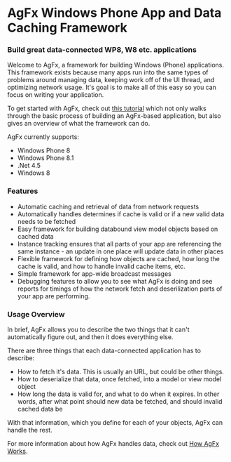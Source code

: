 # AgFx Windows Phone App and Data Caching Framework
### Build great data-connected WP8, W8 etc. applications

Welcome to AgFx, a framework for building Windows (Phone) applications. This framework exists because many apps run into the same types of problems around managing data, keeping work off of the UI thread, and optimizing network usage. 
It's goal is to make all of this easy so you can focus on writing your application.

To get started with AgFx, check out [this tutorial](http://agfx.codeplex.com/wikipage?title=Tutorial&referringTitle=Home) which not only walks through the basic process of building an AgFx-based application, but also gives an overview of what the framework can do.

AgFx currently supports:

* Windows Phone 8
* Windows Phone 8.1
* .Net 4.5
* Windows 8

### Features

* Automatic caching and retrieval of data from network requests 
* Automatically handles determines if cache is valid or if a new valid data needs to be fetched 
* Easy framework for building databound view model objects based on cached data 
* Instance tracking ensures that all parts of your app are referencing the same instance - an update in one place will update data in other places 
* Flexible framework for defining how objects are cached, how long the cache is valid, and how to handle invalid cache items, etc. 
* Simple framework for app-wide broadcast messages 
* Debugging features to allow you to see what AgFx is doing and see reports for timings of how the network fetch and deserilization parts of your app are performing.

### Usage Overview
In brief, AgFx allows you to describe the two things that it can't automatically figure out, and then it does everything else.

There are three things that each data-connected application has to describe:

* How to fetch it's data. This is usually an URL, but could be other things. 
* How to deserialize that data, once fetched, into a model or view model object 
* How long the data is valid for, and what to do when it expires. In other words, after what point should new data be fetched, and should invalid cached data be

With that information, which you define for each of your objects, AgFx can handle the rest.

For more information about how AgFx handles data, check out [How AgFx Works](http://agfx.codeplex.com/wikipage?title=How%20AgFx%20Works&referringTitle=Home).